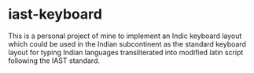 # iast-keyboard
This is a personal project of mine to implement an Indic keyboard layout which could be used in the Indian subcontinent as the standard keyboard layout for typing Indian languages transliterated into modified latin script following the IAST standard.

